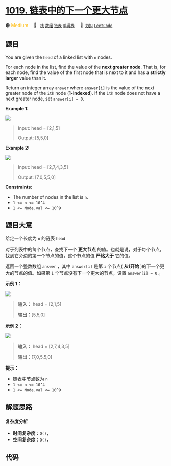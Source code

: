 # [1019. 链表中的下一个更大节点](https://2xiao.github.io/leetcode-js/problem/1019.html)

🟠 <font color=#ffb800>Medium</font>&emsp; 🔖&ensp; [`栈`](/tag/stack.md) [`数组`](/tag/array.md) [`链表`](/tag/linked-list.md) [`单调栈`](/tag/monotonic-stack.md)&emsp; 🔗&ensp;[`力扣`](https://leetcode.cn/problems/next-greater-node-in-linked-list) [`LeetCode`](https://leetcode.com/problems/next-greater-node-in-linked-list)

## 题目

You are given the `head` of a linked list with `n` nodes.

For each node in the list, find the value of the **next greater node**. That
is, for each node, find the value of the first node that is next to it and has
a **strictly larger** value than it.

Return an integer array `answer` where `answer[i]` is the value of the next
greater node of the `ith` node (**1-indexed**). If the `ith` node does not
have a next greater node, set `answer[i] = 0`.



**Example 1:**

![](https://assets.leetcode.com/uploads/2021/08/05/linkedlistnext1.jpg)

> Input: head = [2,1,5]
> 
> Output: [5,5,0]

**Example 2:**

![](https://assets.leetcode.com/uploads/2021/08/05/linkedlistnext2.jpg)

> Input: head = [2,7,4,3,5]
> 
> Output: [7,0,5,5,0]

**Constraints:**

  * The number of nodes in the list is `n`.
  * `1 <= n <= 10^4`
  * `1 <= Node.val <= 10^9`


## 题目大意

给定一个长度为 `n` 的链表 `head`

对于列表中的每个节点，查找下一个 **更大节点** 的值。也就是说，对于每个节点，找到它旁边的第一个节点的值，这个节点的值 **严格大于** 它的值。

返回一个整数数组 `answer` ，其中 `answer[i]` 是第 `i` 个节点( **从1开始** )的下一个更大的节点的值。如果第 `i`
个节点没有下一个更大的节点，设置 `answer[i] = 0` 。



**示例 1：**

![](https://assets.leetcode.com/uploads/2021/08/05/linkedlistnext1.jpg)

> 
> 
> 
> 
> 
> **输入：** head = [2,1,5]
> 
> **输出：**[5,5,0]
> 
> 

**示例 2：**

![](https://assets.leetcode.com/uploads/2021/08/05/linkedlistnext2.jpg)

> 
> 
> 
> 
> 
> **输入：** head = [2,7,4,3,5]
> 
> **输出：**[7,0,5,5,0]
> 
> 



**提示：**

  * 链表中节点数为 `n`
  * `1 <= n <= 10^4`
  * `1 <= Node.val <= 10^9`


## 解题思路

#### 复杂度分析

- **时间复杂度**：`O()`，
- **空间复杂度**：`O()`，

## 代码

```javascript

```